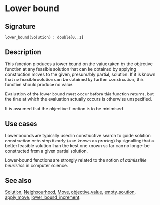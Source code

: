 <!--
SPDX-FileCopyrightText: © 2025 Authors of the ROAR-NET API Specification <https://github.com/roar-net/roar-net-api-spec/blob/main/AUTHORS>

SPDX-License-Identifier: CC-BY-4.0
-->

# Lower bound

## Signature

```text
lower_bound(Solution) : double[0..1]
```

## Description

This function produces a lower bound on the value taken by the
objective function at any feasible solution that can be obtained by
applying construction moves to the given, presumably partial,
solution. If it is known that no feasible solution can be obtained by
further construction, this function should produce no value.

Evaluation of the lower bound must occur before this function returns,
but the time at which the evaluation actually occurs is otherwise
unspecified.

It is assumed that the objective function is to be minimised.

## Use cases

Lower bounds are typically used in constructive search to guide
solution construction or to stop it early (also known as *pruning*) by
signalling that a better feasible solution than the best one known so
far can no longer be constructed from a given partial solution.

Lower-bound functions are strongly related to the notion of
*admissible heuristics* in computer science.

## See also

[Solution](../types/Solution.md),
[Neighbourhood](../types/Neighbourhood.md),
[Move](../types/Move.md),
[objective\_value](./objective_value.md),
[empty\_solution](./empty_solution.md),
[apply\_move](./apply_move.md),
[lower\_bound\_increment](./lower_bound_increment.md).
